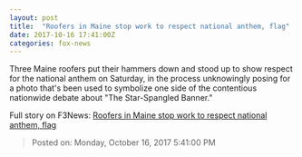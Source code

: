 ```yaml
---
layout: post
title:  "Roofers in Maine stop work to respect national anthem, flag"
date: 2017-10-16 17:41:00Z
categories: fox-news
---
```


Three Maine roofers put their hammers down and stood up to show respect for the national anthem on Saturday, in the process unknowingly posing for a photo that's been used to symbolize one side of the contentious nationwide debate about "The Star-Spangled Banner."


Full story on F3News: [Roofers in Maine stop work to respect national anthem, flag](http://www.f3nws.com/n/kjKVtC)

> Posted on: Monday, October 16, 2017 5:41:00 PM
